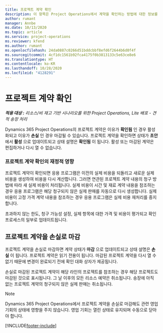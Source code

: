 ```yaml
---
title: 프로젝트 계약 확인
description: 이 항목은 Project Operations에서 계약을 확인하는 방법에 대한 정보를 제공합니다.
author: rumant
manager: Annbe
ms.date: 10/13/2020
ms.topic: article
ms.service: project-operations
ms.reviewer: kfend
ms.author: rumant
ms.openlocfilehash: 24da0887c0266d51bddcbbf8efd6f2644b6d0f4f
ms.sourcegitcommit: 4cf1dc1561b92fca4175f0b3813133c5e63ce8e6
ms.translationtype: HT
ms.contentlocale: ko-KR
ms.lasthandoff: 10/28/2020
ms.locfileid: "4128291"
---
```

# <a name="confirm-a-project-contract"></a>프로젝트 계약 확인

_**적용 대상 :** 리소스/비 재고 기반 시나리오를 위한 Project Operations, Lite 배포 - 견적 송장 처리_

Dynamics 365 Project Operations의 프로젝트 계약은 이유가 **확인됨** 인 경우 활성화되고 이유가 **손실** 인 경우 마감될 수 있습니다. 프로젝트 계약을 확인하면 상태가 **초안** 에서 **활성** 으로 업데이트되고 상태 설명은 **확인됨** 이 됩니다. 활성 또는 마감된 계약은 편집하거나 다시 열 수 없습니다. 

### <a name="financial-impact-of-confirming-a-project-contract"></a>프로젝트 계약 확인의 재정적 영향

프로젝트 계약이 확인되면 응용 프로그램은 이전의 실제 비용을 되돌리고 새로운 실제 비용을 생성하여 비용을 다시 계산합니다. 그러면 연관된 프로젝트 계약 내용의 청구 방법에 따라 새 실제 비용이 처리됩니다. 실제 비용이 시간 및 재료 계약 내용을 참조하는 경우 응용 프로그램은 해당 청구되지 않은 실제 판매를 자동으로 다시 생성합니다. 실제 비용이 고정 가격 계약 내용을 참조하는 경우 응용 프로그램은 실제 비용 재처리를 중지합니다.

초과하지 않는 한도, 청구 가능성 설정, 실제 항목에 대한 가격 및 비용이 평가되고 확인 프로세스의 일부로 업데이트됩니다.

## <a name="close-a-project-contract-as-lost"></a>프로젝트 계약을 손실로 마감

프로젝트 계약을 손실로 마감하면 계약 상태가 **마감** 으로 업데이트되고 상태 설명은 **손실** 이 됩니다. 프로젝트 계약은 읽기 전용이 됩니다. 마감된 프로젝트 계약을 다시 열 수 없기 때문에 변경이 완료되기 전에 확인 대화 상자가 제공됩니다.

손실로 마감된 프로젝트 계약이 해당 라인의 프로젝트를 참조하는 경우 해당 프로젝트도 마감된 것으로 표시됩니다. 그 날 이후의 모든 리소스 예약은 취소됩니다. 송장에 아직 없는 프로젝트 계약의 청구되지 않은 실제 판매는 취소됩니다.

> [!NOTE]
> Dynamics 365 Project Operations에서 프로젝트 계약을 손실로 마감해도 관련 영업 기회의 상태에 영향을 주지 않습니다. 영업 기회는 열린 상태로 유지되며 수동으로 닫아야 합니다.


[!INCLUDE[footer-include](../../includes/footer-banner.md)]
